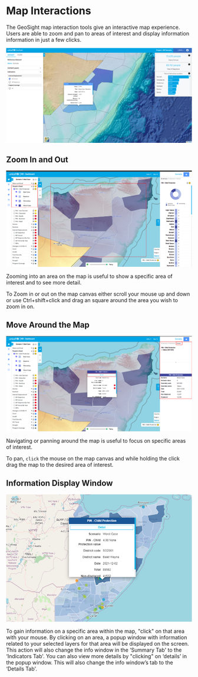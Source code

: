 [//]: # "GeoSight is UNICEF's geospatial web-based business intelligence platform."
[//]: # 
[//]: # "Contact : geosight-no-reply@unicef.org"
[//]: # 
[//]: # ".. note:: This program is free software; you can redistribute it and/or modify"
[//]: # "    it under the terms of the GNU Affero General Public License as published by"
[//]: # "    the Free Software Foundation; either version 3 of the License, or"
[//]: # "    (at your option) any later version."
[//]: # 
[//]: # "__author__ = 'irwan@kartoza.com'"
[//]: # "__date__ = '13/06/2023'"
[//]: # "__copyright__ = ('Copyright 2023, Unicef')"
[//]: # "__copyright__ = ('Copyright 2023, Unicef')"

# Map Interactions

The GeoSight map interaction tools give an interactive map experience. Users are able to zoom and pan to areas of interest and display information information in just a few clicks.

![Map Interactions ](img/map_interactions_cover.png)

## Zoom In and Out

![Zooming in ](img/zoom.png)

Zooming into an area on the map is useful to show a specific area of interest and to see more detail.

To Zoom in or out on the map canvas either scroll your mouse up and down or use Ctrl+shift+click and drag an square around the area you wish to zoom in on.

## Move Around the Map

![Moving Around the Map ](img/panning.png)

Navigating or panning around the map is useful to focus on specific areas of interest.

To pan, `click` the mouse on the map canvas and while holding the click drag the map to the desired area of interest.

## Information Display Window

![Information Display Window](img/popup-info.png)

To gain information on a specific area within the map, "click" on that area with your mouse.
By clicking on an area, a popup window with information related to your selected layers for that area will be displayed on the screen.
This action will also change the info window in the ‘Summary Tab' to the ‘Indicators Tab'.
You can also view more details by "clicking" on ‘details’ in the popup window. This will also change the info window’s tab to the ‘Details Tab'.
